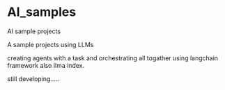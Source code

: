 # AI_samples
AI sample projects


A sample projects using LLMs

creating agents with a task and orchestrating all togather using langchain framework
also llma index.

still developing.....

